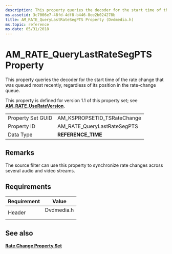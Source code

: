```yaml
---
description: This property queries the decoder for the start time of the rate change that was queued most recently, regardless of its position in the rate-change queue.
ms.assetid: 3c7006e7-48fd-4df8-b446-8ee2b024278b
title: AM_RATE_QueryLastRateSegPTS Property (Dvdmedia.h)
ms.topic: reference
ms.date: 05/31/2018
---
```


# AM\_RATE\_QueryLastRateSegPTS Property

This property queries the decoder for the start time of the rate change that was queued most recently, regardless of its position in the rate-change queue.

This property is defined for version 1.1 of this property set; see [**AM\_RATE\_UseRateVersion**](am-rate-userateversion-property.md).



|                   |                               |
|-------------------|-------------------------------|
| Property Set GUID | AM\_KSPROPSETID\_TSRateChange |
| Property ID       | AM\_RATE\_QueryLastRateSegPTS |
| Data Type         | **REFERENCE\_TIME**           |



 

## Remarks

The source filter can use this property to synchronize rate changes across several audio and video streams.

## Requirements



| Requirement | Value |
|-------------------|---------------------------------------------------------------------------------------|
| Header<br/> | <dl> <dt>Dvdmedia.h</dt> </dl> |



## See also

<dl> <dt>

[**Rate Change Property Set**](rate-change-property-set.md)
</dt> </dl>

 

 




